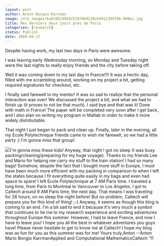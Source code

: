 ```yaml
---
layout: post
author: Anton Bongio Karrman
image: /old_images/6a0105349b8251970b0120a5491136970b-800wi.jpg
title: Mes derniers deux jours pres de Paris
categories: [research]
status: Publish
date: 2009-09-17
---
```



Despite having work, my last two days in Paris were awesome.

I was leaving early Wednesday morning, so Monday and Tuesday night were the last nights to really enjoy friends and the city before taking off.

Well it was coming down to my last day in France!!!! It was a hectic day, filled with me scrambling around, working on my project a bit, getting required signatures for checkout, etc.

I finally said farewell to my mentor! It was so sad to realize that the personal interaction was over! We discussed the project a bit, and what we had to finish up (it proves to not be that much). I said bye and that was it! Done with math in France! The paper will be completed very soon after I get back, and I also plan on writing my program in Matlab in order to make it more widely distributable.

That night I just began to pack and clean up. Finally, later in the evening, all my Ecole Polytechnique friends came to wish me farewell, so we had a little party :) I'm gonna miss that group!


![](/old_images/6a0105349b8251970b0120a5a01104970c-800wi.jpg)I'm gonna miss these kids!
Anyway, that night I got no sleep (I was busy packing/cleaning/preparing for my huge voyage). Thanks to my friends Lee and Mario for helping me carry my stuff to the train station! I had so many bags! Somehow, despite the fact that I bought more stuff in Europe, I must have been much more efficient with my packing in comparison to when I left the states because I fit everything quite easily in my bags and even had space to spare!
I left Ecole Polytechnique at 7 AM Paris time. I traveled a long time, from Paris to Montreal to Vancouver to Los Angeles. I got to Caltech around 9 AM Paris time, the next day. That means I was traveling for 26 hours, on no sleep the night before! But no problem, Caltech will prepare you for this kind of thing! ;-)
Anyway, it seems as though this blog is coming to an end. I'm a bit sad to end it because it's very much a symbol that continues to tie me to my research experience and exciting adventures throughout Europe this summer. However, I had to leave France, and now I have to leave you! I hope you all the best in whatever adventures you guys have! Please never hesitate to get to know me at Caltech! I hope my blog was as fun for you as this summer was for me!
Yours truly,Anton
--Anton Mario Bongio KarrmanApplied and Computational MathematicsCaltech '11

